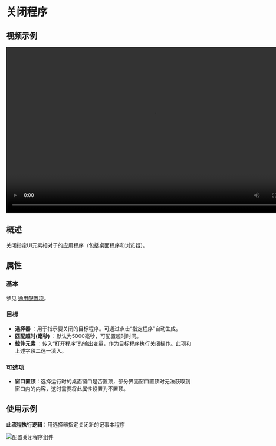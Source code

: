 # 关闭程序

## 视频示例

<video controls height='450px' width='800px' src="https://encooacademy.oss-cn-shanghai.aliyuncs.com/activity/CloseProgram.mp4"></video>

## 概述

关闭指定UI元素相对于的应用程序（包括桌面程序和浏览器）。

## 属性

### 基本

参见 [通用配置项](../Appendix/CommonConfigurationItems.md)。

### 目标

- **选择器** ：用于指示要关闭的目标程序。可通过点击“指定程序”自动生成。
- **匹配超时(毫秒)** ：默认为5000毫秒，可配置超时时间。
- **控件元素** ：传入“打开程序”的输出变量，作为目标程序执行关闭操作。此项和上述字段二选一填入。

### 可选项

- **窗口置顶**：选择运行时的桌面窗口是否置顶，部分界面窗口置顶时无法获取到窗口内的内容，这时需要将此属性设置为不置顶。

## 使用示例

**此流程执行逻辑**：用选择器指定关闭新的记事本程序

![配置关闭程序组件](https://docimages.blob.core.chinacloudapi.cn/images/Activities/closeApp-2.png)
